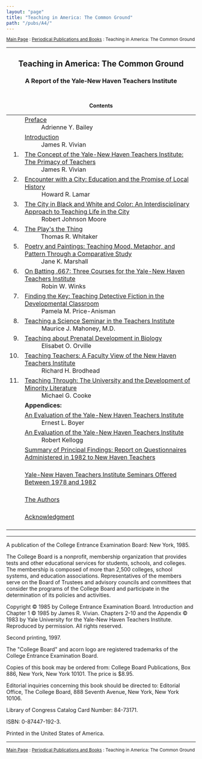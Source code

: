 ```yaml
---
layout: "page"
title: "Teaching in America: The Common Ground"
path: "/pubs/A4/"
---
```

<main>
<p><small><a href="..\..\">Main Page</a> : <a href="..\">Periodical Publications and Books</a> : Teaching in America: The Common Ground</small></p>
<hr/>
<h2 align="CENTER">Teaching in America: The Common Ground</h2>
<h3 align="CENTER">A Report of the Yale-New Haven Teachers Institute</h3>
<br/>
<p align="CENTER"><b>Contents</b></p>
<table>
<tbody><tr valign="TOP">
<td></td>
<td><a href="/pubs/A4/preface.html">Preface</a><br/>
<font color="#FFFFFF" style="visibility:hidden;">______</font>Adrienne Y. Bailey</td>
</tr>
<tr valign="TOP">
<td></td>
<td><a href="/pubs/A4/intro.html">Introduction</a><br/>
<font color="#FFFFFF" style="visibility:hidden;">______</font>James R. Vivian</td>
</tr>
<tr valign="TOP">
<td align="RIGHT">1.</td>
<td><a href="/pubs/A4/vivian.html">The Concept of the Yale-New Haven Teachers Institute: The Primacy of Teachers</a><br/>
<font color="#FFFFFF" style="visibility:hidden;">______</font>James R. Vivian</td>
</tr>
<tr valign="TOP">
<td align="RIGHT">2.</td>
<td><a href="/pubs/A4/lamar.html">Encounter with a City: Education and the Promise of Local History</a><br/>
<font color="#FFFFFF" style="visibility:hidden;">______</font>Howard R. Lamar</td>
</tr>
<tr valign="TOP">
<td align="RIGHT">3.</td>
<td><a href="/pubs/A4/moore.html">The City in Black and White and Color: An Interdisciplinary Approach to Teaching Life in the City</a><br/>
<font color="#FFFFFF" style="visibility:hidden;">______</font>Robert Johnson Moore</td>
</tr>
<tr valign="TOP">
<td align="RIGHT">4.</td>
<td><a href="/pubs/A4/whitaker.html">The Play's the Thing</a><br/>
<font color="#FFFFFF" style="visibility:hidden;">______</font>Thomas R. Whitaker</td>
</tr>
<tr valign="TOP">
<td align="RIGHT">5.</td>
<td><a href="/pubs/A4/marshall.html">Poetry and Paintings: Teaching Mood, Metaphor, and Pattern Through a Comparative Study</a><br/>
<font color="#FFFFFF" style="visibility:hidden;">______</font>Jane K. Marshall</td>
</tr>
<tr valign="TOP">
<td align="RIGHT">6.</td>
<td><a href="/pubs/A4/winks.html">On Batting .667: Three Courses for the Yale-New Haven Teachers Institute</a><br/>
<font color="#FFFFFF" style="visibility:hidden;">______</font>Robin W. Winks</td>
</tr>
<tr valign="TOP">
<td align="RIGHT">7.</td>
<td><a href="/pubs/A4/price-anisman.html">Finding the Key: Teaching Detective Fiction in the Developmental Classroom</a><br/>
<font color="#FFFFFF" style="visibility:hidden;">______</font>Pamela M. Price-Anisman</td>
</tr>
<tr valign="TOP">
<td align="RIGHT">8.</td>
<td><a href="/pubs/A4/mahoney.html">Teaching a Science Seminar in the Teachers Institute</a><br/>
<font color="#FFFFFF" style="visibility:hidden;">______</font>Maurice J. Mahoney, M.D.</td>
</tr>
<tr valign="TOP">
<td align="RIGHT">9.</td>
<td><a href="/pubs/A4/orville.html">Teaching about Prenatal Development in Biology</a><br/>
<font color="#FFFFFF" style="visibility:hidden;">______</font>Elisabet O. Orville</td>
</tr>
<tr valign="TOP">
<td align="RIGHT">10.</td>
<td><a href="/pubs/A4/brodhead.html">Teaching Teachers: A Faculty View of the New Haven Teachers Institute</a><br/>
<font color="#FFFFFF" style="visibility:hidden;">______</font>Richard H. Brodhead</td>
</tr>
<tr valign="TOP">
<td align="RIGHT">11.</td>
<td><a href="/pubs/A4/cooke.html">Teaching Through: The University and the Development of Minority Literature</a><br/>
<font color="#FFFFFF" style="visibility:hidden;">______</font>Michael G. Cooke</td>
</tr>
<tr>
<td></td>
<td><b>Appendices:</b></td>
</tr><tr valign="TOP">
<td></td>
<td><a href="/pubs/A4/boyer.html">An Evaluation of the Yale-New Haven Teachers Institute</a><br/>
<font color="#FFFFFF" style="visibility:hidden;">______</font>Ernest L. Boyer</td>
</tr>
<tr valign="TOP">
<td></td>
<td><a href="/pubs/A4/kellogg.html">An Evaluation of the Yale-New Haven Teachers Institute</a><br/>
<font color="#FFFFFF" style="visibility:hidden;">______</font>Robert Kellogg</td>
</tr>
<tr valign="TOP">
<td></td>
<td><a href="/pubs/A4/report.html">Summary of Principal Findings: Report on Questionnaires Administered in 1982 to New Haven Teachers</a><br/>
<font color="#FFFFFF" style="visibility:hidden;">______</font></td>
</tr>
<tr valign="TOP">
<td></td>
<td><a href="/pubs/A4/seminars.html">Yale-New Haven Teachers Institute Seminars Offered Between 1978 and 1982</a><br/>
<font color="#FFFFFF" style="visibility:hidden;">______</font></td>
</tr>
<tr valign="TOP">
<td></td>
<td><a href="/pubs/A4/authors.html">The Authors</a><br/>
<font color="#FFFFFF" style="visibility:hidden;">______</font></td>
</tr>
<tr valign="TOP">
<td></td>
<td><a href="/pubs/A4/acknowledgement.html">Acknowledgment</a><br/>
<font color="#FFFFFF" style="visibility:hidden;">______</font></td>
</tr>
</tbody></table>
<hr/>
<p>A publication of the College Entrance Examination Board: New York, 1985.</p>
<p>The College Board is a nonprofit, membership organization that provides tests and other educational services for students, schools, and colleges. The membership is composed of more than 2,500 colleges, school systems, and education associations. Representatives of the members serve on the Board of Trustees and advisory councils and committees that consider the programs of the College Board and participate in the determination of its policies and activities.</p>
<p>Copyright © 1985 by College Entrance Examination Board. Introduction and Chapter 1 © 1985 by James R. Vivian. Chapters 2-10 and the Appendix © 1983 by Yale University for the Yale-New Haven Teachers Institute. Reproduced by permission. All rights reserved.</p>
<p>Second printing, 1997.</p>
<p>The "College Board" and acorn logo are registered trademarks of the College Entrance Examination Board.</p>
<p>Copies of this book may be ordered from: College Board Publications, Box 886, New York, New York 10101. The price is $8.95.</p>
<p>Editorial inquiries concerning this book should be directed to: Editorial Office, The College Board, 888 Seventh Avenue, New York, New York 10106.</p>
<p>Library of Congress Catalog Card Number: 84-73171.</p>
<p>ISBN: 0-87447-192-3.</p>
<p>Printed in the United States of America.</p>
<hr/>
<p><small><a href="..\..\">Main Page</a> : <a href="..\">Periodical Publications and Books</a> : Teaching in America: The Common Ground</small></p>
</main>